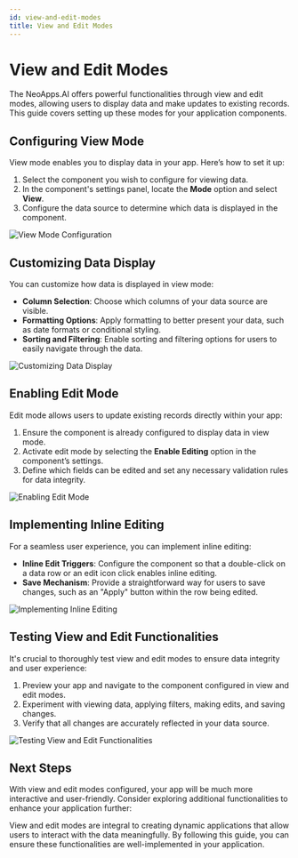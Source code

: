 ```yaml
---
id: view-and-edit-modes
title: View and Edit Modes
---
```


# View and Edit Modes

The NeoApps.AI offers powerful functionalities through view and edit modes, allowing users to display data and make updates to existing records. This guide covers setting up these modes for your application components.

## Configuring View Mode

View mode enables you to display data in your app. Here’s how to set it up:

1. Select the component you wish to configure for viewing data.
2. In the component's settings panel, locate the **Mode** option and select **View**.
3. Configure the data source to determine which data is displayed in the component.

![View Mode Configuration](/img/neoapps_ai_logo.png)

## Customizing Data Display

You can customize how data is displayed in view mode:

- **Column Selection**: Choose which columns of your data source are visible.
- **Formatting Options**: Apply formatting to better present your data, such as date formats or conditional styling.
- **Sorting and Filtering**: Enable sorting and filtering options for users to easily navigate through the data.

![Customizing Data Display](/img/neoapps_ai_logo.png)

## Enabling Edit Mode

Edit mode allows users to update existing records directly within your app:

1. Ensure the component is already configured to display data in view mode.
2. Activate edit mode by selecting the **Enable Editing** option in the component’s settings.
3. Define which fields can be edited and set any necessary validation rules for data integrity.

![Enabling Edit Mode](/img/neoapps_ai_logo.png)

## Implementing Inline Editing

For a seamless user experience, you can implement inline editing:

- **Inline Edit Triggers**: Configure the component so that a double-click on a data row or an edit icon click enables inline editing.
- **Save Mechanism**: Provide a straightforward way for users to save changes, such as an "Apply" button within the row being edited.

![Implementing Inline Editing](/img/neoapps_ai_logo.png)

## Testing View and Edit Functionalities

It's crucial to thoroughly test view and edit modes to ensure data integrity and user experience:

1. Preview your app and navigate to the component configured in view and edit modes.
2. Experiment with viewing data, applying filters, making edits, and saving changes.
3. Verify that all changes are accurately reflected in your data source.

![Testing View and Edit Functionalities](/img/neoapps_ai_logo.png)

## Next Steps

With view and edit modes configured, your app will be much more interactive and user-friendly. Consider exploring additional functionalities to enhance your application further:

<!-- - [Enhancing User Experience](/docs/dnd-usage/enhancing-user-experience)
- [Advanced Configuration for Technical Users](/docs/dnd-usage/advanced-configuration)
- [Deploying and Scaling Your App](/docs/dnd-usage/app-deployment-scaling) -->

View and edit modes are integral to creating dynamic applications that allow users to interact with the data meaningfully. By following this guide, you can ensure these functionalities are well-implemented in your application.
